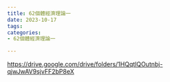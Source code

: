 ```yaml
---
title: 62個體經濟理論一
date: 2023-10-17
tags: 
categories:
- 62個體經濟理論一

---
```

https://drive.google.com/drive/folders/1HQqtlQOutnbj-qjwJwAV9sjvFF2bP8eX
